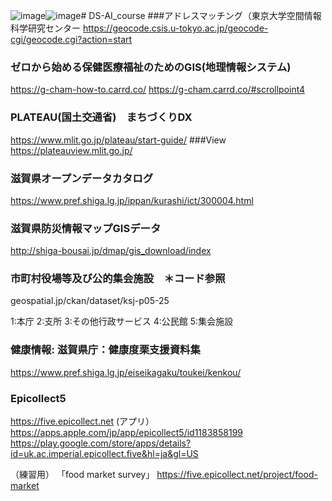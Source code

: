 ![image](https://github.com/user-attachments/assets/53540cea-6fe6-4f33-bd02-db1db8c0dcd4)![image](https://github.com/user-attachments/assets/7a6a179e-5190-4039-bb05-11dd70f1cf2a)# DS-AI_course
###アドレスマッチング（東京大学空間情報科学研究センター
https://geocode.csis.u-tokyo.ac.jp/geocode-cgi/geocode.cgi?action=start

### ゼロから始める保健医療福祉のためのGIS(地理情報システム)
https://g-cham-how-to.carrd.co/
https://g-cham.carrd.co/#scrollpoint4


###  PLATEAU(国土交通省)　まちづくりDX
https://www.mlit.go.jp/plateau/start-guide/
###View 
https://plateauview.mlit.go.jp/

### 滋賀県オープンデータカタログ
https://www.pref.shiga.lg.jp/ippan/kurashi/ict/300004.html

### 滋賀県防災情報マップGISデータ
http://shiga-bousai.jp/dmap/gis_download/index

### 市町村役場等及び公的集会施設　＊コード参照
geospatial.jp/ckan/dataset/ksj-p05-25

 1:本庁
 2:支所
 3:その他行政サービス
 4:公民館
 5:集会施設

### 健康情報: 滋賀県庁：健康度栗支援資料集
https://www.pref.shiga.lg.jp/eiseikagaku/toukei/kenkou/

### Epicollect5
https://five.epicollect.net
(アプリ）
https://apps.apple.com/jp/app/epicollect5/id1183858199
https://play.google.com/store/apps/details?id=uk.ac.imperial.epicollect.five&hl=ja&gl=US

（練習用）
「food market survey」
https://five.epicollect.net/project/food-market




